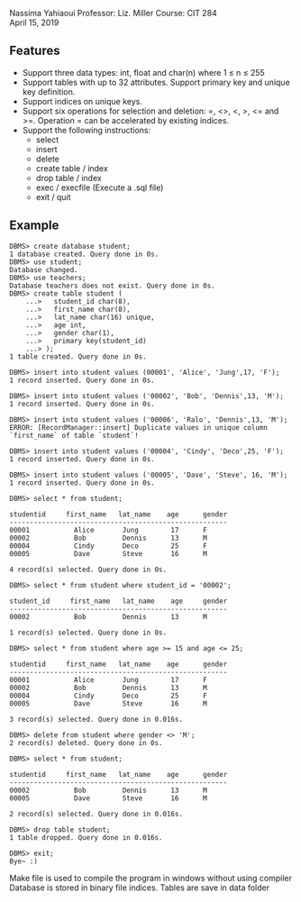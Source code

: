   Nassima Yahiaoui
  Professor: Liz. Miller
  Course: CIT 284                                                                                                                               
  April 15, 2019 


## Features
- Support three data types: int, float and char(n) where 1 ≤ n ≤ 255
- Support tables with up to 32 attributes. Support primary key and unique key definition.
- Support indices on unique keys.
- Support six operations for selection and deletion: =, <>, <, >, <= and >=. Operation = can be accelerated by existing indices.
- Support the following instructions:
    - select
    - insert
    - delete
    - create table / index
    - drop table / index
    - exec / execfile (Execute a .sql file)
    - exit / quit

## Example
```
DBMS> create database student;
1 database created. Query done in 0s.
DBMS> use student;
Database changed.
DBMS> use teachers;
Database teachers does not exist. Query done in 0s.
DBMS> create table student (
	...>   student_id char(8),
    ...>   first_name char(8),
    ...>   lat_name char(16) unique,
    ...>   age int,
    ...>   gender char(1),
    ...>   primary key(student_id)
    ...> );
1 table created. Query done in 0s.

DBMS> insert into student values (00001', 'Alice', 'Jung',17, 'F');
1 record inserted. Query done in 0s.

DBMS> insert into student values ('00002', 'Bob', 'Dennis',13, 'M');
1 record inserted. Query done in 0s.

DBMS> insert into student values ('00006', 'Ralo', 'Dennis',13, 'M');
ERROR: [RecordManager::insert] Duplicate values in unique column `first_name` of table `student`!

DBMS> insert into student values ('00004', 'Cindy', 'Deco',25, 'F');
1 record inserted. Query done in 0s.

DBMS> insert into student values ('00005', 'Dave', 'Steve', 16, 'M');
1 record inserted. Query done in 0s.

DBMS> select * from student;

studentid     first_name   lat_name    age		gender
------------------------------------------------------
00001   		Alice   	Jung      	17		F
00002   		Bob     	Dennis      13		M
00004   		Cindy   	Deco      	25		F
00005   		Dave    	Steve      	16		M

4 record(s) selected. Query done in 0s.

DBMS> select * from student where student_id = '00002';

student_id     first_name   lat_name    age		gender
------------------------------------------------------
00002   		Bob     	Dennis      13		M

1 record(s) selected. Query done in 0s.

DBMS> select * from student where age >= 15 and age <= 25;

studentid     first_name   lat_name    age		gender
------------------------------------------------------
00001   		Alice   	Jung      	17		F
00002   		Bob     	Dennis      13		M
00004   		Cindy   	Deco      	25		F
00005   		Dave    	Steve      	16		M

3 record(s) selected. Query done in 0.016s.

DBMS> delete from student where gender <> 'M';
2 record(s) deleted. Query done in 0s.

DBMS> select * from student;

studentid     first_name   lat_name    age		gender
------------------------------------------------------
00002   		Bob     	Dennis      13		M
00005   		Dave    	Steve      	16		M

2 record(s) selected. Query done in 0.016s.

DBMS> drop table student;
1 table dropped. Query done in 0.016s.

DBMS> exit;
Bye~ :)
```
Make file is used to compile the program in windows without using compiler
Database is stored in binary file indices.
Tables are save in data folder
